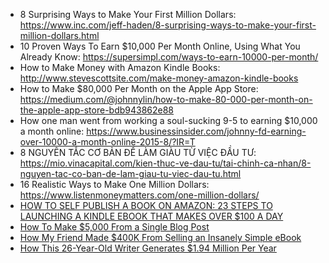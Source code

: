 - 8 Surprising Ways to Make Your First Million Dollars: https://www.inc.com/jeff-haden/8-surprising-ways-to-make-your-first-million-dollars.html
- 10 Proven Ways To Earn $10,000 Per Month Online, Using What You Already Know: https://supersimpl.com/ways-to-earn-10000-per-month/
- How to Make Money with Amazon Kindle Books: http://www.stevescottsite.com/make-money-amazon-kindle-books
- How to Make $80,000 Per Month on the Apple App Store: https://medium.com/@johnnylin/how-to-make-80-000-per-month-on-the-apple-app-store-bdb943862e88
- How one man went from working a soul-sucking 9-5 to earning $10,000 a month online: https://www.businessinsider.com/johnny-fd-earning-over-10000-a-month-online-2015-8/?IR=T
- 8 NGUYÊN TẮC CƠ BẢN ĐỂ LÀM GIÀU TỪ VIỆC ĐẦU TƯ: https://mio.vinacapital.com/kien-thuc-ve-dau-tu/tai-chinh-ca-nhan/8-nguyen-tac-co-ban-de-lam-giau-tu-viec-dau-tu.html
- 16 Realistic Ways to Make One Million Dollars: https://www.listenmoneymatters.com/one-million-dollars/
- [HOW TO SELF PUBLISH A BOOK ON AMAZON: 23 STEPS TO LAUNCHING A KINDLE EBOOK THAT MAKES OVER $100 A DAY](https://www.nichepursuits.com/self-publish-a-book-on-amazon/)
- [How To Make $5,000 From a Single Blog Post](https://medium.com/better-marketing/how-to-make-5-000-from-a-single-blog-post-b1e6d69ef298)
- [How My Friend Made $400K From Selling an Insanely Simple eBook](https://medium.com/better-marketing/how-my-friend-made-400k-from-selling-an-insanely-simple-ebook-3c40ad6a5bb8)
- [How This 26-Year-Old Writer Generates $1.94 Million Per Year](https://entrepreneurshandbook.co/nat-eliason-writer-makes-1-94-million-dollars-c556e103edf0)
